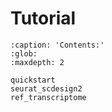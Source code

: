 # Tutorial

```{toctree}
:caption: 'Contents:'
:glob:
:maxdepth: 2

quickstart
seurat_scdesign2
ref_transcriptome
```

